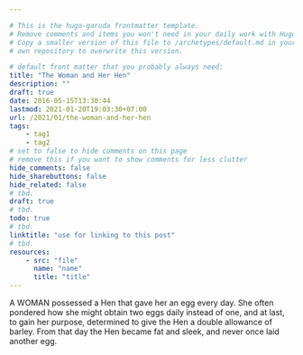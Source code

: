 ```yaml
---

# This is the hugo-garuda frontmatter template.
# Remove comments and items you won't need in your daily work with Hugo.
# Copy a smaller version of this file to /archetypes/default.md in your
# own repository to overwrite this version.

# default front matter that you probably always need:
title: "The Woman and Her Hen"
description: ""
draft: true
date: 2016-05-15T13:30:44
lastmod: 2021-01-20T19:03:30+07:00
url: /2021/01/the-woman-and-her-hen
tags:
    - tag1
    - tag2
# set to false to hide comments on this page
# remove this if you want to show comments for less clutter
hide_comments: false
hide_sharebuttons: false
hide_related: false
# tbd.
draft: true
# tbd.
todo: true
# tbd.
linktitle: "use for linking to this post"
# tbd.
resources:
    - src: "file"
      name: "name"
      title: "title"
---
```

A WOMAN possessed a Hen that gave her an egg every day. She often pondered how she might obtain two eggs daily instead of one, and at last, to gain her purpose, determined to give the Hen a double allowance of barley. From that day the Hen became fat and sleek, and never once laid another egg.
